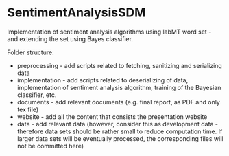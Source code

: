 SentimentAnalysisSDM
====================

Implementation of sentiment analysis algorithms using labMT word set - and extending the set using Bayes classifier.

Folder structure:
- preprocessing - add scripts related to fetching, sanitizing and serializing data
- implementation - add scripts related to deserializing of data, implementation of sentiment analysis algorithm, training of the Bayesian classifier, etc.
- documents - add relevant documents (e.g. final report, as PDF and only tex file)
- website - add all the content that consists the presentation website
- data - add relevant data (however, consider this as development data - therefore data sets should be rather small to reduce computation time. If larger data sets will be eventually processed, the corresponding files will not be committed here)
